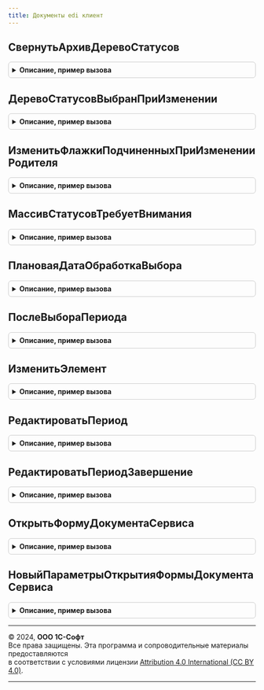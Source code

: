```yaml
---
title: Документы edi клиент
---
```



## СвернутьАрхивДеревоСтатусов
<details style="margin: 1em 0; padding: 0.5em; border: 1px solid #ccc; border-radius: 6px;">

<summary style="font-weight: bold; cursor: pointer;">Описание, пример вызова</summary>

```bsl

Процедура СвернутьАрхивДеревоСтатусов(Форма, ДеревоСтатусов) Экспорт
```

Пример вызова
```bsl
ДокументыEDIКлиент.СвернутьАрхивДеревоСтатусов(Форма, ДеревоСтатусов) 
```
</details>

## ДеревоСтатусовВыбранПриИзменении
<details style="margin: 1em 0; padding: 0.5em; border: 1px solid #ccc; border-radius: 6px;">

<summary style="font-weight: bold; cursor: pointer;">Описание, пример вызова</summary>

```bsl

Процедура ДеревоСтатусовВыбранПриИзменении(Форма, Элемент, ДобавлятьПостфиксEDI = Ложь) Экспорт
```

Пример вызова
```bsl
ДокументыEDIКлиент.ДеревоСтатусовВыбранПриИзменении(Форма, Элемент, ДобавлятьПостфиксEDI);
```
</details>

## ИзменитьФлажкиПодчиненныхПриИзмененииРодителя
<details style="margin: 1em 0; padding: 0.5em; border: 1px solid #ccc; border-radius: 6px;">

<summary style="font-weight: bold; cursor: pointer;">Описание, пример вызова</summary>

```bsl

Процедура ИзменитьФлажкиПодчиненныхПриИзмененииРодителя(ЗначениеФлажка, РодительскаяСтрока) Экспорт
```

Пример вызова
```bsl
ДокументыEDIКлиент.ИзменитьФлажкиПодчиненныхПриИзмененииРодителя(ЗначениеФлажка, РодительскаяСтрока) 
```
</details>

## МассивСтатусовТребуетВнимания
<details style="margin: 1em 0; padding: 0.5em; border: 1px solid #ccc; border-radius: 6px;">

<summary style="font-weight: bold; cursor: pointer;">Описание, пример вызова</summary>

```bsl

// Описывает массив статусов, при которых документ требует внимания.
//
// Параметры:
// 	КатегорияДокументовEDI - ПеречислениеСсылка.КатегорииДокументовEDI - категория документа.
//
// Возвращаемое значение:
// 	Массив - массив статусов.
//
Функция МассивСтатусовТребуетВнимания(КатегорияДокументовEDI) Экспорт
```

Пример вызова
```bsl
Результат = ДокументыEDIКлиент.МассивСтатусовТребуетВнимания(КатегорияДокументовEDI) 
```
</details>

## ПлановаяДатаОбработкаВыбора
<details style="margin: 1em 0; padding: 0.5em; border: 1px solid #ccc; border-radius: 6px;">

<summary style="font-weight: bold; cursor: pointer;">Описание, пример вызова</summary>

```bsl

Процедура ПлановаяДатаОбработкаВыбора(Форма, ВыбранноеЗначение, Оповещение) Экспорт
```

Пример вызова
```bsl
ДокументыEDIКлиент.ПлановаяДатаОбработкаВыбора(Форма, ВыбранноеЗначение, Оповещение) 
```
</details>

## ПослеВыбораПериода
<details style="margin: 1em 0; padding: 0.5em; border: 1px solid #ccc; border-radius: 6px;">

<summary style="font-weight: bold; cursor: pointer;">Описание, пример вызова</summary>

```bsl

Процедура ПослеВыбораПериода(Результат, ДополнительныеПараметры) Экспорт
```

Пример вызова
```bsl
ДокументыEDIКлиент.ПослеВыбораПериода(Результат, ДополнительныеПараметры) 
```
</details>

## ИзменитьЭлемент
<details style="margin: 1em 0; padding: 0.5em; border: 1px solid #ccc; border-radius: 6px;">

<summary style="font-weight: bold; cursor: pointer;">Описание, пример вызова</summary>

```bsl

// Обработчик команды "Изменить"
//
// Параметры:
//  Список - ТаблицаФормы - таблица формы, текущие данные которой содержат поле "Ссылка" - ссылку на изменяемый объект.
//
Процедура ИзменитьЭлемент(Список) Экспорт
```

Пример вызова
```bsl
ДокументыEDIКлиент.ИзменитьЭлемент(Список) 
```
</details>

## РедактироватьПериод
<details style="margin: 1em 0; padding: 0.5em; border: 1px solid #ccc; border-radius: 6px;">

<summary style="font-weight: bold; cursor: pointer;">Описание, пример вызова</summary>

```bsl

// Процедура позволяет установить период через стандартный диалог выбора периода
//
// Параметры:
//  Объект                - Произвольный - Объект в котором устанавливается значения периода
//  ПараметрыПериода      - Структура - структура со свойствами "ДатаНачала", "ДатаОкончания" и в значениях имена полей
//                              объекта, для свойства "Вариант" - значение варианта стандартного периода.
//  ОповещениеПослеВыбора - ОписаниеОповещения - Описание оповещение которое выполняется после установки периода.
//                              Может быть установлена пост-обработка в месте вызова после выбора периода.
//
Процедура РедактироватьПериод(Объект, ПараметрыПериода = Неопределено, ОповещениеПослеВыбора = Неопределено) Экспорт
```

Пример вызова
```bsl
ДокументыEDIКлиент.РедактироватьПериод(Объект, ПараметрыПериода, ОповещениеПослеВыбора);
```
</details>

## РедактироватьПериодЗавершение
<details style="margin: 1em 0; padding: 0.5em; border: 1px solid #ccc; border-radius: 6px;">

<summary style="font-weight: bold; cursor: pointer;">Описание, пример вызова</summary>

```bsl

// Процедура завершения для РедактироватьПериод()
// см. подробней для процедуры РедактироватьПериод().
Процедура РедактироватьПериодЗавершение(Период, ДополнительныеПараметры) Экспорт
```

Пример вызова
```bsl
ДокументыEDIКлиент.РедактироватьПериодЗавершение(Период, ДополнительныеПараметры) 
```
</details>

## ОткрытьФормуДокументаСервиса
<details style="margin: 1em 0; padding: 0.5em; border: 1px solid #ccc; border-radius: 6px;">

<summary style="font-weight: bold; cursor: pointer;">Описание, пример вызова</summary>

```bsl

Процедура ОткрытьФормуДокументаСервиса(ПараметрыОткрытияФормы) Экспорт
```

Пример вызова
```bsl
ДокументыEDIКлиент.ОткрытьФормуДокументаСервиса(ПараметрыОткрытияФормы) 
```
</details>

## НовыйПараметрыОткрытияФормыДокументаСервиса
<details style="margin: 1em 0; padding: 0.5em; border: 1px solid #ccc; border-radius: 6px;">

<summary style="font-weight: bold; cursor: pointer;">Описание, пример вызова</summary>

```bsl


Функция НовыйПараметрыОткрытияФормыДокументаСервиса(ФормаВладелец = Неопределено) Экспорт
```

Пример вызова
```bsl
Результат = ДокументыEDIКлиент.НовыйПараметрыОткрытияФормыДокументаСервиса(ФормаВладелец);
```
</details>

---

© 2024, **ООО 1С-Софт**  
Все права защищены. Эта программа и сопроводительные материалы предоставляются  
в соответствии с условиями лицензии [Attribution 4.0 International (CC BY 4.0)](https://creativecommons.org/licenses/by/4.0/legalcode).

---

